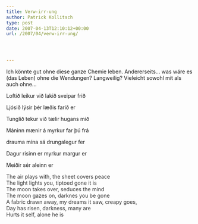 ```yaml
---
title: Verw-irr-ung
author: Patrick Kollitsch
type: post
date: 2007-04-13T12:10:12+00:00
url: /2007/04/verw-irr-ung/




---
```

Ich k&ouml;nnte gut ohne diese ganze Chemie leben. Andererseits&#8230; was w&auml;re es (das Leben) ohne die Wendungen? Langweilig? Vieleicht sowohl mit als auch ohne&#8230; 

Loftið leikur við lakið sveipar frið
  
Ljósið lýsir þér læðis farið er
  
Tunglið tekur við tælir hugans mið
  
Máninn mænir á myrkur far þú frá
  
drauma mína sá drungalegur fer
  
Dagur risinn er myrkur margur er
  
Meiðir sér aleinn er 

<span style="color:#333;">The air plays with, the sheet covers peace<br /> The light lights you, tiptoed gone it is<br /> The moon takes over, seduces the mind<br /> The moon gazes on, darknes you be gone<br /> A fabric drawn away, my dreams it saw, creapy goes,<br /> Day has risen, darkness, many are<br /> Hurts it self, alone he is</span>